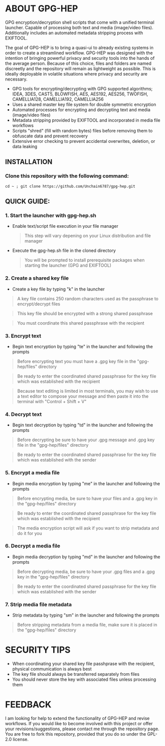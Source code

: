 # ABOUT GPG-HEP
GPG encryption/decryption shell scripts that come with a unified terminal launcher. Capable of processing both text and media (image/video files). Additionally includes an automated metadata stripping process with EXIFTOOL. 

The goal of GPG-HEP is to bring a quasi-ui to already existing systems in order to create a streamlined workflow. GPG-HEP was designed with the intention of bringing powerful privacy and security tools into the hands of the average person. Because of this choice, files and folders are named discreetly and the repository will remain as lightweight as possible. This is ideally deployable in volatile situations where privacy and security are necessary.

- GPG tools for encrypting/decrypting with GPG supported algorithms; IDEA, 3DES, CAST5, BLOWFISH, AES, AES192, AES256, TWOFISH, CAMELLIA128, CAMELLIA192, CAMELLIA256
- Uses a shared master key file system for double symmetric encryption
- Automated processes for encrypting and decrypting text and media (image/video files)
- Metadata stripping provided by EXIFTOOL and incorporated in media file workflows
- Scripts "shred" (fill with random bytes) files before removing them to obfuscate data and prevent recovery
- Extensive error checking to prevent accidental overwrites, deletion, or data leaking

## INSTALLATION
### Clone this repository with the following command:
 ```
 cd ~ ; git clone https://github.com/Unchain6787/gpg-hep.git
 ```
## QUICK GUIDE:
### 1. Start the launcher with gpg-hep.sh
 - Enable text/script file execution in your file manager
   > This step will vary depening on your Linux distribution and file manager
 - Execute the gpg-hep.sh file in the cloned directory
   > You will be prompted to install prerequisite packages when starting the launcher (GPG and EXIFTOOL)
### 2. Create a shared key file
 - Create a key file by typing "k" in the launcher
 > A key file contains 250 random characters used as the passphrase to encrypt/decrypt files

 > This key file should be encrypted with a strong shared passphrase

 > You must coordinate this shared passphrase with the recipient
### 3. Encrypt text
 - Begin text encryption by typing "te" in the launcher and following the prompts
 > Before encrypting text you must have a .gpg key file in the "gpg-hep/files" directory

 > Be ready to enter the coordinated shared passphrase for the key file which was established with the recipient

 > Because text editing is limited in most terminals, you may wish to use a text editor to compose your message and then paste it into the terminal with "Control + Shift + V"
### 4. Decrypt text
 - Begin text decryption by typing "td" in the launcher and following the prompts
 > Before decrypting be sure to have your .gpg message and .gpg key file in the "gpg-hep/files" directory

 > Be ready to enter the coordinated shared passphrase for the key file which was established with the sender
### 5. Encrypt a media file
 - Begin media encryption by typing "me" in the launcher and following the prompts
 > Before encrypting media, be sure to have your files and a .gpg key in the "gpg-hep/files" directory

 > Be ready to enter the coordinated shared passphrase for the key file which was established with the recipient

 > The media encryption script will ask if you want to strip metadata and do it for you
### 6. Decrypt a media file
 - Begin media decryption by typing "md" in the launcher and following the prompts
 > Before decrypting media, be sure to have your .gpg files and a .gpg key in the "gpg-hep/files" directory

 > Be ready to enter the coordinated shared passphrase for the key file which was established with the sender
### 7. Strip media file metadata
 - Strip metadata by typing "sm" in the launcher and following the prompts
 > Before stripping metadata from a media file, make sure it is placed in the "gpg-hep/files" directory
# SECURITY TIPS
 - When coordinating your shared key file passhprase with the recipient, physical communication is always best
 - The key file should always be transferred separately from files
 - You should never store the key with associated files unless processing them

# FEEDBACK
I am looking for help to extend the functionality of GPG-HEP and revise workflows. If you would like to become involved with this project or offer your revisions/suggestions, please contact me through the repository page. You are free to fork this repository, provided that you do so under the GPL-2.0 license.
